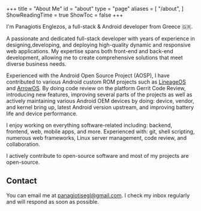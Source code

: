 +++
title = "About Me"
id = "about"
type = "page"
aliases = [
    "/about",
]
ShowReadingTime = true
ShowToc = false
+++

I'm Panagiotis Englezos, a full-stack & Android developer from Greece 🇬🇷.

A passionate and dedicated full-stack developer with years of experience in designing,developing, and deploying high-quality dynamic and responsive web applications.
My expertise spans both front-end and back-end development, allowing me to create comprehensive solutions that meet diverse business needs.

Experienced with the Android Open Source Project (AOSP), I have contributed to various Android custom ROM projects such as [LineageOS](https://github.com/LineageOS) and [ArrowOS](https://github.com/ArrowOS).
By doing code review on the platform Gerrit Code Review, introducing new features, improving several parts of the projects as well as actively maintaining various Android OEM devices by doing: device, vendor, and kernel bring up, latest Android version upstream, and improving battery life and device performance.

I enjoy working on everything software-related including: backend, frontend, web, mobile apps, and more.
Experienced with: git, shell scripting, numerous web frameworks, Linux server management, code review, and collaboration.

I actively contribute to open-source software and most of my projects are open-source.

## Contact

You can email me at [panagiotisegl@gmail.com](mailto:panagiotisegl@gmail.com). I check my inbox regularly and will respond as soon as possible.